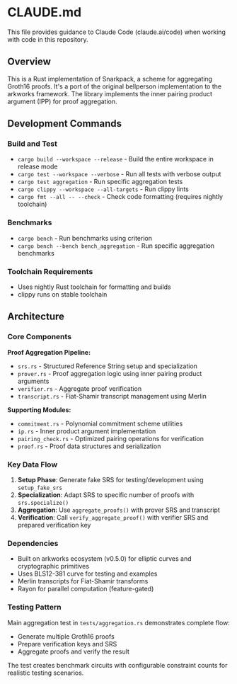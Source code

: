# CLAUDE.md

This file provides guidance to Claude Code (claude.ai/code) when working with code in this repository.

## Overview

This is a Rust implementation of Snarkpack, a scheme for aggregating Groth16 proofs. It's a port of the original bellperson implementation to the arkworks framework. The library implements the inner pairing product argument (IPP) for proof aggregation.

## Development Commands

### Build and Test
- `cargo build --workspace --release` - Build the entire workspace in release mode
- `cargo test --workspace --verbose` - Run all tests with verbose output
- `cargo test aggregation` - Run specific aggregation tests
- `cargo clippy --workspace --all-targets` - Run clippy lints
- `cargo fmt --all -- --check` - Check code formatting (requires nightly toolchain)

### Benchmarks
- `cargo bench` - Run benchmarks using criterion
- `cargo bench --bench bench_aggregation` - Run specific aggregation benchmarks

### Toolchain Requirements
- Uses nightly Rust toolchain for formatting and builds
- clippy runs on stable toolchain

## Architecture

### Core Components

**Proof Aggregation Pipeline:**
- `srs.rs` - Structured Reference String setup and specialization
- `prover.rs` - Proof aggregation logic using inner pairing product arguments
- `verifier.rs` - Aggregate proof verification
- `transcript.rs` - Fiat-Shamir transcript management using Merlin

**Supporting Modules:**
- `commitment.rs` - Polynomial commitment scheme utilities
- `ip.rs` - Inner product argument implementation
- `pairing_check.rs` - Optimized pairing operations for verification
- `proof.rs` - Proof data structures and serialization

### Key Data Flow

1. **Setup Phase**: Generate fake SRS for testing/development using `setup_fake_srs`
2. **Specialization**: Adapt SRS to specific number of proofs with `srs.specialize()`
3. **Aggregation**: Use `aggregate_proofs()` with prover SRS and transcript
4. **Verification**: Call `verify_aggregate_proof()` with verifier SRS and prepared verification key

### Dependencies
- Built on arkworks ecosystem (v0.5.0) for elliptic curves and cryptographic primitives
- Uses BLS12-381 curve for testing and examples
- Merlin transcripts for Fiat-Shamir transforms
- Rayon for parallel computation (feature-gated)

### Testing Pattern
Main aggregation test in `tests/aggregation.rs` demonstrates complete flow:
- Generate multiple Groth16 proofs
- Prepare verification keys and SRS
- Aggregate proofs and verify the result

The test creates benchmark circuits with configurable constraint counts for realistic testing scenarios.